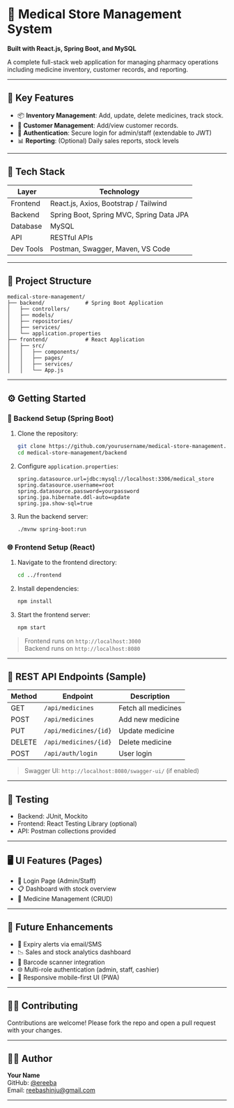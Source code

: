 
# 🏥 Medical Store Management System  
**Built with React.js, Spring Boot, and MySQL**

A complete full-stack web application for managing pharmacy operations including medicine inventory, customer records, and reporting.

---

## 📌 Key Features

- 📦 **Inventory Management**: Add, update, delete medicines, track stock.
- 👥 **Customer Management**: Add/view customer records.
- 🔐 **Authentication**: Secure login for admin/staff (extendable to JWT)
- 📊 **Reporting**: (Optional) Daily sales reports, stock levels

---

## 🧱 Tech Stack

| Layer        | Technology                             |
|--------------|-----------------------------------------|
| Frontend     | React.js, Axios, Bootstrap / Tailwind   |
| Backend      | Spring Boot, Spring MVC, Spring Data JPA|
| Database     | MySQL                                   |
| API          | RESTful APIs                            |
| Dev Tools    | Postman, Swagger, Maven, VS Code        |

---

## 📂 Project Structure

```
medical-store-management/
├── backend/             # Spring Boot Application
│   ├── controllers/
│   ├── models/
│   ├── repositories/
│   ├── services/
│   └── application.properties
├── frontend/            # React Application
│   ├── src/
│   │   ├── components/
│   │   ├── pages/
│   │   ├── services/
│   │   └── App.js
```

---

## ⚙️ Getting Started

### 🚀 Backend Setup (Spring Boot)

1. Clone the repository:
   ```bash
   git clone https://github.com/yourusername/medical-store-management.git
   cd medical-store-management/backend
   ```

2. Configure `application.properties`:
   ```properties
   spring.datasource.url=jdbc:mysql://localhost:3306/medical_store
   spring.datasource.username=root
   spring.datasource.password=yourpassword
   spring.jpa.hibernate.ddl-auto=update
   spring.jpa.show-sql=true
   ```

3. Run the backend server:
   ```bash
   ./mvnw spring-boot:run
   ```

### 🌐 Frontend Setup (React)

1. Navigate to the frontend directory:
   ```bash
   cd ../frontend
   ```

2. Install dependencies:
   ```bash
   npm install
   ```

3. Start the frontend server:
   ```bash
   npm start
   ```

> Frontend runs on `http://localhost:3000`  
> Backend runs on `http://localhost:8080`

---

## 🔗 REST API Endpoints (Sample)

| Method | Endpoint              | Description             |
|--------|-----------------------|-------------------------|
| GET    | `/api/medicines`      | Fetch all medicines     |
| POST   | `/api/medicines`      | Add new medicine        |
| PUT    | `/api/medicines/{id}` | Update medicine         |
| DELETE | `/api/medicines/{id}` | Delete medicine         |
| POST   | `/api/auth/login`     | User login              |

> Swagger UI: `http://localhost:8080/swagger-ui/` (if enabled)

---

## 🧪 Testing

- Backend: JUnit, Mockito  
- Frontend: React Testing Library (optional)  
- API: Postman collections provided

---

## 🖥️ UI Features (Pages)

- 🔑 Login Page (Admin/Staff)
- 📋 Dashboard with stock overview
- 💊 Medicine Management (CRUD)

---


## 🚧 Future Enhancements

- 🔔 Expiry alerts via email/SMS
- 📉 Sales and stock analytics dashboard
- 🧬 Barcode scanner integration
- 🌐 Multi-role authentication (admin, staff, cashier)
- 📱 Responsive mobile-first UI (PWA)

---

## 🙋‍♂️ Contributing

Contributions are welcome! Please fork the repo and open a pull request with your changes.

---


## 👨‍💻 Author

**Your Name**  
GitHub: [@ereeba](https://github.com/yourusername)  
Email: reebashinju@gmail.com

---



